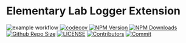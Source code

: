 # Elementary Lab Logger Extension

![example workflow](https://github.com/elementary-lab/logger/actions/workflows/ci.yml/badge.svg)
[![codecov](https://codecov.io/gh/elementary-lab/logger/graph/badge.svg?token=045DKMM46F)](https://codecov.io/gh/elementary-lab/logger)
[![NPM Version](https://img.shields.io/npm/v/@elementary-lab/logger.svg)](https://www.npmjs.com/package/@elementary-lab/logger)
[![NPM Downloads](https://img.shields.io/npm/dt/@elementary-lab/logger.svg)](https://www.npmjs.com/package/@elementary-lab/logger)
[![Github Repo Size](https://img.shields.io/github/repo-size/elementary-lab/logger.svg)](https://github.com/elementary-lab/logger)
[![LICENSE](https://img.shields.io/npm/l/elementary-lab/logger.svg)](https://github.com/elementary-lab/logger/blob/master/LICENSE)
[![Contributors](https://img.shields.io/github/contributors/elementary-lab/logger.svg)](https://github.com/elementary-lab/logger/graphs/contributors)
[![Commit](https://img.shields.io/github/last-commit/elementary-lab/logger.svg)](https://github.com/arshadkazmi42/elementary-lab/logger/commits/master)
